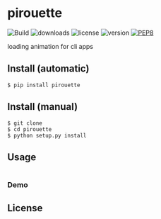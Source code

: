 # pirouette
![Build](https://travis-ci.org/walidsa3d/pirouette.svg?branch=master)
![downloads](https://img.shields.io/pypi/dm/pirouette.svg)
![license](https://img.shields.io/pypi/l/pirouette.svg)
![version](https://img.shields.io/pypi/v/pirouette.svg)
[![PEP8](https://img.shields.io/badge/code%20style-pep8-orange.svg)](https://www.python.org/dev/peps/pep-0008/)

loading animation for cli apps

## Install (automatic)
```
$ pip install pirouette
```
## Install (manual)
```
$ git clone 
$ cd pirouette
$ python setup.py install
```
## Usage
```
```
### Demo


## License
